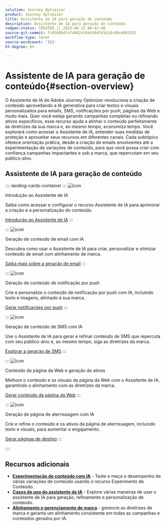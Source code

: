 ```yaml
---
solution: Journey Optimizer
product: Journey Optimizer
title: Assistente de IA para geração de conteúdo
description: Assistente de IA para geração de conteúdo
redpen-status: CREATED_||_2025-08-12_00-42-48
source-git-commit: fc85686dfa7d482416b439dfd1610cd0cd6b5555
workflow-type: tm+mt
source-wordcount: '321'
ht-degree: 6%

---
```



# Assistente de IA para geração de conteúdo{#section-overview}

O Assistente de IA do Adobe Journey Optimizer revoluciona a criação de conteúdo aproveitando a IA generativa para criar textos e visuais personalizados para emails, SMS, notificações por push, páginas da Web e muito mais. Quer você esteja gerando campanhas completas ou refinando ativos específicos, esse recurso ajuda a alinhar o conteúdo perfeitamente às diretrizes da sua marca e, ao mesmo tempo, economiza tempo. Você explorará como acessar o Assistente de IA, entender suas medidas de proteção e aproveitar seus recursos em diferentes canais. Cada subtópico oferece orientação prática, desde a criação de emails envolventes até a experimentação de variações de conteúdo, para que você possa criar com confiança campanhas impactantes e sob a marca, que repercutam em seu público-alvo.

## Assistente de IA para geração de conteúdo

:::: landing-cards-container
:::
![icon](https://cdn.experienceleague.adobe.com/icons/circle-play.svg?lang=pt-BR)

Introdução ao Assistente de IA

Saiba como acessar e configurar o recurso Assistente de IA para aprimorar a criação e a personalização do conteúdo.

[Introdução ao Assistente de IA](../using/content-management/gs-generative.md)
:::

:::
![icon](https://cdn.experienceleague.adobe.com/icons/envelope.svg?lang=pt-BR)

Geração de conteúdo de email com IA

Descubra como usar o Assistente de IA para criar, personalizar e otimizar conteúdo de email com alinhamento de marca.

[Saiba mais sobre a geração de email](../using/content-management/generative-email.md)
:::

:::
![icon](https://cdn.experienceleague.adobe.com/icons/bell.svg?lang=pt-BR)

Geração de conteúdo de notificação por push

Crie e personalize o conteúdo de notificação por push com IA, incluindo texto e imagens, alinhado à sua marca.

[Gerar notificações por push](../using/content-management/generative-push.md)
:::

:::
![icon](https://cdn.experienceleague.adobe.com/icons/message.svg?lang=pt-BR)

Geração de conteúdo de SMS com IA

Use o Assistente de IA para gerar e refinar conteúdo de SMS que repercuta com seu público-alvo e, ao mesmo tempo, siga as diretrizes da marca.

[Explorar a geração de SMS](../using/content-management/generative-sms.md)
:::

:::
![icon](https://cdn.experienceleague.adobe.com/icons/globe.svg?lang=pt-BR)

Conteúdo da página da Web e geração de ativos

Melhore o conteúdo e os visuais da página da Web com o Assistente de IA, garantindo o alinhamento com as diretrizes da marca.

[Gerar conteúdo da página da Web](../using/content-management/generative-web.md)
:::

:::
![icon](https://cdn.experienceleague.adobe.com/icons/window-maximize.svg?lang=pt-BR)

Geração de página de aterrissagem com IA

Crie e refine o conteúdo e os ativos da página de aterrissagem, incluindo texto e visuais, para aumentar o engajamento.

[Gerar páginas de destino](../using/content-management/generative-lp.md)
:::

::::


## Recursos adicionais

- **[Experimentação de conteúdo com IA](../using/content-management/generative-experimentation.md)** - Teste e meça o desempenho de várias variações de conteúdo usando o recurso Experimento de Conteúdo.
- **[Casos de uso do assistente de IA](../using/content-management/generative-uc.md)** - Explore várias maneiras de usar o assistente de IA para geração, refinamento e personalização de conteúdo.
- **[Alinhamento e gerenciamento de marca](brands-landing-page.md)** - gerencie as diretrizes de marca e garanta um alinhamento consistente em todas as campanhas e conteúdos gerados por IA.
